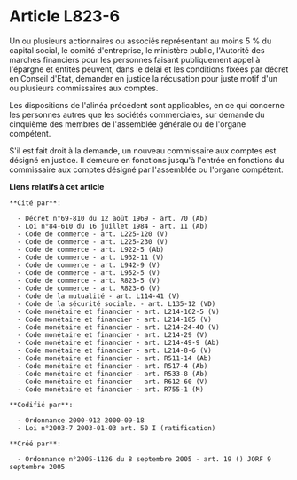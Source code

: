 # Article L823-6

Un ou plusieurs actionnaires ou associés représentant au moins 5 % du capital social, le comité d'entreprise, le ministère
public, l'Autorité des marchés financiers pour les personnes faisant publiquement appel à l'épargne et entités peuvent, dans
le délai et les conditions fixées par décret en Conseil d'Etat, demander en justice la récusation pour juste motif d'un ou
plusieurs commissaires aux comptes.

Les dispositions de l'alinéa précédent sont applicables, en ce qui concerne les personnes autres que les sociétés
commerciales, sur demande du cinquième des membres de l'assemblée générale ou de l'organe compétent.

S'il est fait droit à la demande, un nouveau commissaire aux comptes est désigné en justice. Il demeure en fonctions jusqu'à
l'entrée en fonctions du commissaire aux comptes désigné par l'assemblée ou l'organe compétent.

**Liens relatifs à cet article**

	**Cité par**:

	  - Décret n°69-810 du 12 août 1969 - art. 70 (Ab)
	  - Loi n°84-610 du 16 juillet 1984 - art. 11 (Ab)
	  - Code de commerce - art. L225-120 (V)
	  - Code de commerce - art. L225-230 (V)
	  - Code de commerce - art. L922-5 (Ab)
	  - Code de commerce - art. L932-11 (V)
	  - Code de commerce - art. L942-9 (V)
	  - Code de commerce - art. L952-5 (V)
	  - Code de commerce - art. R823-5 (V)
	  - Code de commerce - art. R823-6 (V)
	  - Code de la mutualité - art. L114-41 (V)
	  - Code de la sécurité sociale. - art. L135-12 (VD)
	  - Code monétaire et financier - art. L214-162-5 (V)
	  - Code monétaire et financier - art. L214-185 (V)
	  - Code monétaire et financier - art. L214-24-40 (V)
	  - Code monétaire et financier - art. L214-29 (V)
	  - Code monétaire et financier - art. L214-49-9 (Ab)
	  - Code monétaire et financier - art. L214-8-6 (V)
	  - Code monétaire et financier - art. R511-14 (Ab)
	  - Code monétaire et financier - art. R517-4 (Ab)
	  - Code monétaire et financier - art. R533-8 (Ab)
	  - Code monétaire et financier - art. R612-60 (V)
	  - Code monétaire et financier - art. R755-1 (M)

	**Codifié par**:

	  - Ordonnance 2000-912 2000-09-18
	  - Loi n°2003-7 2003-01-03 art. 50 I (ratification)

	**Créé par**:

	  - Ordonnance n°2005-1126 du 8 septembre 2005 - art. 19 () JORF 9 septembre 2005
